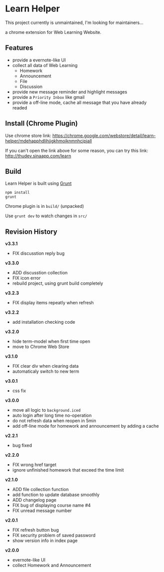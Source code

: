 # Learn Helper

This project currently is unmaintained, I'm looking for maintainers...

a chrome extension for Web Learning Website.

## Features
* provide a evernote-like UI
* collect all data of Web Learning
	* Homework
	* Announcement
	* File
	* Discussion
* provide new message reminder and highlight messages
* provide a `Priority Inbox` like gmail
* provide a off-line mode, cache all message that you have already readed

## Install (Chrome Plugin)
Use chrome store link: https://chrome.google.com/webstore/detail/learn-helper/mdehapphdlihjjgkhmoiknmnhcjpjall

If you can't open the link above for some reason, you can try this link: http://thudev.sinaapp.com/learn

## Build
Learn Helper is built using [Grunt][]
```
npm install
grunt
```

Chrome plugin is in `build/` (unpacked)

Use `grunt dev` to watch changes in `src/`

[Grunt]: http://gruntjs.com/

## Revision History

**v3.3.1**
* FIX discusstion reply bug

**v3.3.0**
* ADD discusstion collection
* FIX icon error
* rebuild project, using grunt build completely

**v3.2.3**
* FIX display items repeatly when refresh

**v3.2.2**
* add installation checking code

**v3.2.0**
* hide term-model when first time open
* move to Chrome Web Store

**v3.1.0**
* FIX clear div when clearing data
* automaticaly switch to new term

**v3.0.1**
* css fix

**v3.0.0**
* move all logic to `background.iced`
* auto login after long time no-operation
* do not refresh data when reopen in 5min
* add off-line mode for homework and announcement by adding a cache

**v2.2.1**
* bug fixed

**v2.2.0**
* FIX wrong href target
* ignore unfinished homework that exceed the time limit

**v2.1.0**
* ADD file collection function
* add function to update database smoothly
* ADD changelog page
* FIX bug of displaying course name #4
* FIX unread message number

**v2.0.1**
* FIX refresh button bug
* FIX security problem of saved password
* show version info in index page

**v2.0.0**
* evernote-like UI
* collect Homework and Announcement
